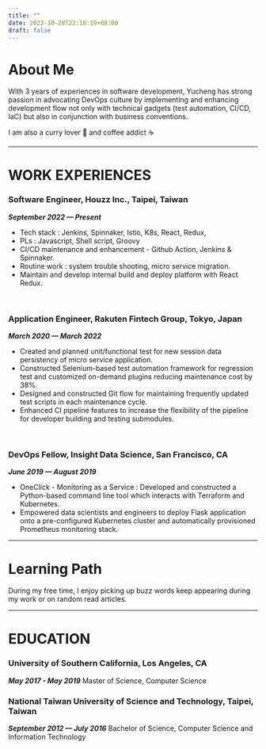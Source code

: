 ```yaml
---
title: ""
date: 2022-10-28T22:18:19+08:00
draft: false
---
```

# About Me

With 3 years of experiences in software development, Yucheng has strong passion in advocating DevOps culture by implementing and enhancing development flow 
not only with technical gadgets (test automation, CI/CD, IaC) but also in conjunction with business conventions.

I am also a curry lover 🍛 and coffee addict ☕
&nbsp;
___

# WORK EXPERIENCES
### Software Engineer, Houzz Inc., Taipei, Taiwan
***September 2022 — Present***
- Tech stack : Jenkins, Spinnaker, Istio, K8s, React, Redux, 
- PLs : Javascript, Shell script, Groovy
- CI/CD maintenance and enhancement - Github Action, Jenkins & Spinnaker.
- Routine work : system trouble shooting, micro service migration.
- Maintain and develop internal build and deploy platform with React Redux.

&nbsp;

### Application Engineer, Rakuten Fintech Group, Tokyo, Japan
***March 2020 — March 2022***
- Created and planned unit/functional test for new session data persistency of micro service application.
- Constructed Selenium-based test automation framework for regression test and customized on-demand plugins
reducing maintenance cost by 38%.
- Designed and constructed Git flow for maintaining frequently updated test scripts in each maintenance cycle.
- Enhanced CI pipeline features to increase the flexibility of the pipeline for developer building and testing
submodules.

&nbsp;

### DevOps Fellow, Insight Data Science, San Francisco, CA
***June 2019 — August 2019***
- OneClick - Monitoring as a Service : Developed and constructed a Python-based command line tool which interacts with Terraform and Kubernetes.
- Empowered data scientists and engineers to deploy Flask application onto a pre-configured Kubernetes cluster and automatically provisioned Prometheus monitoring stack.
&nbsp;
___

# Learning Path

During my free time, I enjoy picking up buzz words keep appearing during my work or on random read articles.
&nbsp;
___

# EDUCATION
### University of Southern California, Los Angeles, CA
***May 2017 - May 2019***
Master of Science, Computer Science
### National Taiwan University of Science and Technology, Taipei, Taiwan
***September 2012 — July 2016***
Bachelor of Science, Computer Science and Information Technology

&nbsp;